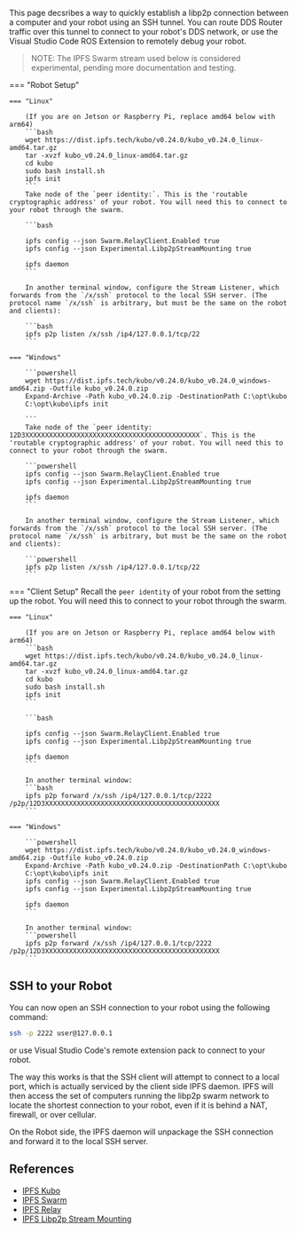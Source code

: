 This page decsribes a way to quickly establish a libp2p connection between a computer and your robot using an SSH tunnel. 
You can route DDS Router traffic over this tunnel to connect to your robot's DDS network, or use the Visual Studio Code ROS Extension to remotely debug your robot.

> NOTE: The IPFS Swarm stream used below is considered experimental, pending more documentation and testing. 

=== "Robot Setup"

    === "Linux"

        (If you are on Jetson or Raspberry Pi, replace amd64 below with arm64)
        ```bash
        wget https://dist.ipfs.tech/kubo/v0.24.0/kubo_v0.24.0_linux-amd64.tar.gz
        tar -xvzf kubo_v0.24.0_linux-amd64.tar.gz
        cd kubo
        sudo bash install.sh
        ipfs init
        ```
        Take node of the `peer identity:`. This is the 'routable cryptographic address' of your robot. You will need this to connect to your robot through the swarm.

        ```bash

        ipfs config --json Swarm.RelayClient.Enabled true
        ipfs config --json Experimental.Libp2pStreamMounting true

        ipfs daemon
        ```

        In another terminal window, configure the Stream Listener, which forwards from the `/x/ssh` protocol to the local SSH server. (The protocol name `/x/ssh` is arbitrary, but must be the same on the robot and clients):
    
        ```bash
        ipfs p2p listen /x/ssh /ip4/127.0.0.1/tcp/22
        ```

    === "Windows"

        ```powershell
        wget https://dist.ipfs.tech/kubo/v0.24.0/kubo_v0.24.0_windows-amd64.zip -Outfile kubo_v0.24.0.zip
        Expand-Archive -Path kubo_v0.24.0.zip -DestinationPath C:\opt\kubo
        C:\opt\kubo\ipfs init

        ```
        Take node of the `peer identity: 12D3XXXXXXXXXXXXXXXXXXXXXXXXXXXXXXXXXXXXXXXXXXXX`. This is the 'routable cryptographic address' of your robot. You will need this to connect to your robot through the swarm.

        ```powershell
        ipfs config --json Swarm.RelayClient.Enabled true
        ipfs config --json Experimental.Libp2pStreamMounting true

        ipfs daemon
        ```

        In another terminal window, configure the Stream Listener, which forwards from the `/x/ssh` protocol to the local SSH server. (The protocol name `/x/ssh` is arbitrary, but must be the same on the robot and clients):

        ```powershell
        ipfs p2p listen /x/ssh /ip4/127.0.0.1/tcp/22
        ```

=== "Client Setup"
    Recall the `peer identity` of your robot from the setting up the robot. You will need this to connect to your robot through the swarm.

    === "Linux"

        (If you are on Jetson or Raspberry Pi, replace amd64 below with arm64)
        ```bash
        wget https://dist.ipfs.tech/kubo/v0.24.0/kubo_v0.24.0_linux-amd64.tar.gz
        tar -xvzf kubo_v0.24.0_linux-amd64.tar.gz
        cd kubo
        sudo bash install.sh
        ipfs init
        ```

        ```bash

        ipfs config --json Swarm.RelayClient.Enabled true
        ipfs config --json Experimental.Libp2pStreamMounting true

        ipfs daemon
        ```

        In another terminal window:
        ```bash
        ipfs p2p forward /x/ssh /ip4/127.0.0.1/tcp/2222 /p2p/12D3XXXXXXXXXXXXXXXXXXXXXXXXXXXXXXXXXXXXXXXXXXXX
        ```

    === "Windows"

        ```powershell
        wget https://dist.ipfs.tech/kubo/v0.24.0/kubo_v0.24.0_windows-amd64.zip -Outfile kubo_v0.24.0.zip
        Expand-Archive -Path kubo_v0.24.0.zip -DestinationPath C:\opt\kubo
        C:\opt\kubo\ipfs init
        ipfs config --json Swarm.RelayClient.Enabled true
        ipfs config --json Experimental.Libp2pStreamMounting true

        ipfs daemon
        ```

        In another terminal window:
        ```powershell
        ipfs p2p forward /x/ssh /ip4/127.0.0.1/tcp/2222 /p2p/12D3XXXXXXXXXXXXXXXXXXXXXXXXXXXXXXXXXXXXXXXXXXXX
        ```

## SSH to your Robot
You can now open an SSH connection to your robot using the following command:
```bash
ssh -p 2222 user@127.0.0.1
```

or use Visual Studio Code's remote extension pack to connect to your robot.

The way this works is that the SSH client will attempt to connect to a local port, which is actually serviced by the client side IPFS daemon. IPFS will then access the set of computers running the libp2p swarm network to locate the shortest connection to your robot, even if it is behind a NAT, firewall, or over cellular. 

On the Robot side, the IPFS daemon will unpackage the SSH connection and forward it to the local SSH server.




## References
- [IPFS Kubo](https://docs.ipfs.tech/concepts/kubo/)
- [IPFS Swarm](https://docs.ipfs.tech/concepts/swarm/)
- [IPFS Relay](https://docs.ipfs.tech/concepts/relay/)
- [IPFS Libp2p Stream Mounting](https://github.com/ipfs/kubo/blob/master/docs/experimental-features.md#ipfs-p2p)
